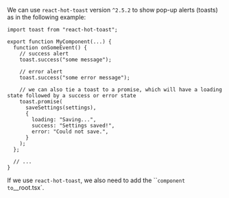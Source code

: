 We can use `react-hot-toast` version `^2.5.2` to show pop-up alerts (toasts) as in the following example:

```
import toast from "react-hot-toast";

export function MyComponent(...) {
  function onSomeEvent() {
    // success alert
    toast.success("some message");

    // error alert
    toast.success("some error message");

    // we can also tie a toast to a promise, which will have a loading state followed by a success or error state
    toast.promise(
      saveSettings(settings),
      {
        loading: "Saving...",
        success: "Settings saved!",
        error: "Could not save.",
      }
    );
  };

  // ...
}
```

If we use `react-hot-toast`, we also need to add the ``<Toaster />` component to `__root.tsx`.
